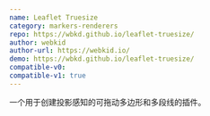 ```yaml
---
name: Leaflet Truesize
category: markers-renderers
repo: https://wbkd.github.io/leaflet-truesize/
author: webkid
author-url: https://webkid.io/
demo: https://wbkd.github.io/leaflet-truesize/
compatible-v0:
compatible-v1: true
---
```


一个用于创建投影感知的可拖动多边形和多段线的插件。

